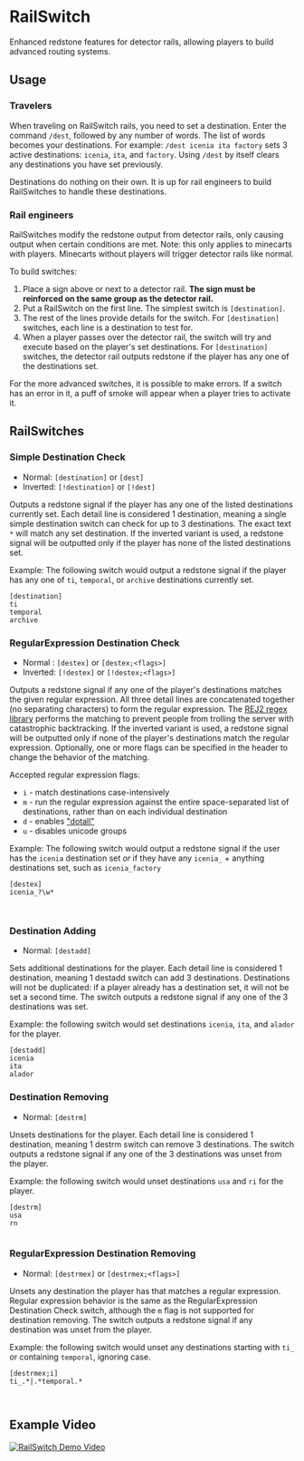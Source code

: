 # RailSwitch
Enhanced redstone features for detector rails, allowing players to build advanced routing systems.

## Usage
### Travelers
When traveling on RailSwitch rails, you need to set a destination. Enter the command `/dest`, followed by any number of words. The list of words becomes your destinations. For example: `/dest icenia ita factory` sets 3 active destinations: `icenia`, `ita`, and `factory`. Using `/dest` by itself clears any destinations you have set previously.

Destinations do nothing on their own. It is up for rail engineers to build RailSwitches to handle these destinations.
### Rail engineers
RailSwitches modify the redstone output from detector rails, only causing output when certain conditions are met. Note: this only applies to minecarts with players. Minecarts without players will trigger detector rails like normal.

To build switches:
1. Place a sign above or next to a detector rail. **The sign must be reinforced on the same group as the detector rail.**
2. Put a RailSwitch on the first line. The simplest switch is `[destination]`.
3. The rest of the lines provide details for the switch. For `[destination]` switches, each line is a destination to test for.
4. When a player passes over the detector rail, the switch will try and execute based on the player's set destinations. For `[destination]` switches, the detector rail outputs redstone if the player has any one of the destinations set.

For the more advanced switches, it is possible to make errors. If a switch has an error in it, a puff of smoke will appear when a player tries to activate it.

## RailSwitches

### Simple Destination Check
- Normal: `[destination]` or `[dest]`
- Inverted: `[!destination]` or `[!dest]`

Outputs a redstone signal if the player has any one of the listed destinations currently set. Each detail line is considered 1 destination, meaning a single simple destination switch can check for up to 3 destinations. The exact text `*` will match any set destination. If the inverted variant is used, a redstone signal will be outputted only if the player has none of the listed destinations set.

Example: The following switch would output a redstone signal if the player has any one of `ti`, `temporal`, or `archive` destinations currently set.
```
[destination]
ti
temporal
archive
```

### RegularExpression Destination Check
- Normal : `[destex]` or `[destex;<flags>]`
- Inverted: `[!destex]` or `[!destex;<flags>]`

Outputs a redstone signal if any one of the player's destinations matches the given regular expression. All three detail lines are concatenated together (no separating characters) to form the regular expression. The [REJ2 regex library](https://github.com/google/re2j) performs the matching to prevent people from trolling the server with catastrophic backtracking. If the inverted variant is used, a redstone signal will be outputted only if none of the player's destinations match the regular expression. Optionally, one or more flags can be specified in the header to change the behavior of the matching.

Accepted regular expression flags:
- `i` - match destinations case-intensively
- `m` - run the regular expression against the entire space-separated list of destinations, rather than on each individual destination
- `d` - enables ["dotall"](https://developer.mozilla.org/en-US/docs/Web/JavaScript/Reference/Global_Objects/RegExp/dotAll)
- `u` - disables unicode groups

Example: The following switch would output a redstone signal if the user has the `icenia` destination set *or* if they have any `icenia_` + anything destinations set, such as `icenia_factory`
```
[destex]
icenia_?\w*



```

### Destination Adding
- Normal: `[destadd]`

Sets additional destinations for the player. Each detail line is considered 1 destination, meaning 1 destadd switch can add 3 destinations. Destinations will not be duplicated: if a player already has a destination set, it will not be set a second time. The switch outputs a redstone signal if any one of the 3 destinations was set.

Example: the following switch would set destinations `icenia`, `ita`, and `alador` for the player.
```
[destadd]
icenia
ita
alador
```

### Destination Removing
- Normal: `[destrm]`

Unsets destinations for the player. Each detail line is considered 1 destination, meaning 1 destrm switch can remove 3 destinations. The switch outputs a redstone signal if any one of the 3 destinations was unset from the player.

Example: the following switch would unset destinations `usa` and `ri` for the player.
```
[destrm]
usa
rn


```

### RegularExpression Destination Removing
- Normal: `[destrmex]` or `[destrmex;<flags>]`

Unsets any destination the player has that matches a regular expression. Regular expression behavior is the same as the RegularExpression Destination Check switch, although the `m` flag is not supported for destination removing. The switch outputs a redstone signal if any destination was unset from the player.

Example: the following switch would unset any destinations starting with `ti_` or containing `temporal`, ignoring case.
```
[destrmex;i]
ti_.*|.*temporal.*



```

## Example Video

[![RailSwitch Demo Video](https://img.youtube.com/vi/GKku2fcB-wY/0.jpg)](https://www.youtube.com/watch?v=GKku2fcB-wY)
